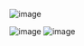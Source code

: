![image](https://user-images.githubusercontent.com/80198020/126708548-d33d4da3-248f-4c62-b365-665b39f78f2c.png)

![image](https://user-images.githubusercontent.com/80198020/126708403-d552280a-e85d-4908-bdf0-301f68188f6d.png)
![image](https://user-images.githubusercontent.com/80198020/126708484-a1dffbf7-1c13-4133-904d-3eab30f3d37b.png)
